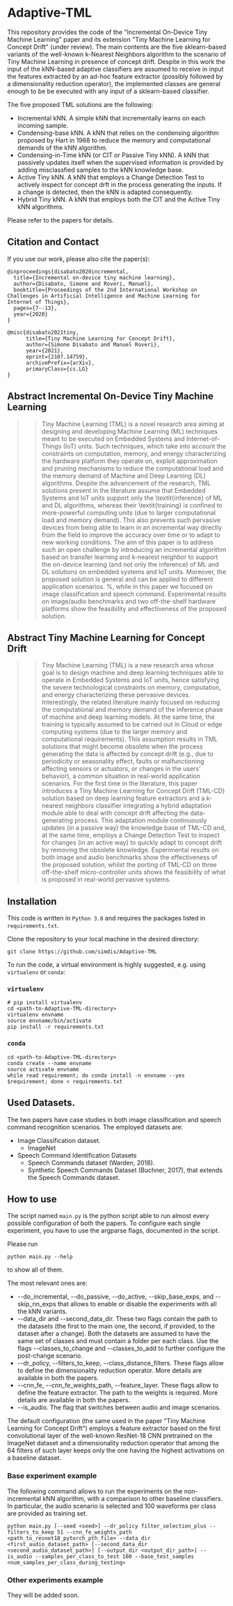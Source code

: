 # Adaptive-TML
This repository provides the code of the "Incremental On-Device Tiny Machine Learning" paper and its extension "Tiny Machine Learning for Concept Drift" (under review). The main contents are the five sklearn-based variants of the well-known k-Nearest Neighbors algorithm to the scenario of Tiny Machine Learning in presence of concept drift. Despite in this work the input of the kNN-based adaptive classifiers are assumed to receive in input the features extracted by an ad-hoc feature extractor (possibly followed by a dimensionality reduction operator), the implemented classes are general enough to be be executed with any input of a sklearn-based classifier.

The five proposed TML solutions are the following:
* Incremental kNN. A simple kNN that incrementally learns on each incoming sample.
* Condensing-base kNN. A kNN that relies on the condensing algorithm proposed by Hart in 1968 to reduce the memory and computational demands of the kNN algorithm.
* Condensing-in-Time kNN (or CIT or Passive Tiny kNN). A kNN that passively updates itself when the supervised information is provided by adding misclassfied samples to the kNN knowledge base.
* Active Tiny kNN. A kNN that employs a Change Detection Test to actively inspect for concept drft in the process generating the inputs. If a change is detected, then the kNN is adapted consequently.
* Hybrid Tiny kNN. A kNN that employs both the CIT and the Active Tiny kNN algorithms.

Please refer to the papers for details.

## Citation and Contact

If you use our work, please also cite the paper(s):
```
@inproceedings{disabato2020incremental,
  title={Incremental on-device tiny machine learning},
  author={Disabato, Simone and Roveri, Manuel},
  booktitle={Proceedings of the 2nd International Workshop on Challenges in Artificial Intelligence and Machine Learning for Internet of Things},
  pages={7--13},
  year={2020}
}
```

```
@misc{disabato2021tiny,
      title={Tiny Machine Learning for Concept Drift}, 
      author={Simone Disabato and Manuel Roveri},
      year={2021},
      eprint={2107.14759},
      archivePrefix={arXiv},
      primaryClass={cs.LG}
}
```

## Abstract Incremental On-Device Tiny Machine Learning
> >  Tiny Machine Learning (TML) is a novel research area aiming at designing and developing Machine Learning (ML) techniques meant to be executed on Embedded Systems and Internet-of-Things (IoT) units. Such techniques, which take into account the constraints on computation, memory, and energy characterizing the hardware platform they operate on, exploit approximation and pruning mechanisms to reduce the computational load and the memory demand of Machine and Deep Learning (DL) algorithms.
> > Despite the advancement of the research, TML solutions present in the literature assume that Embedded Systems and IoT units support only the \textit{inference} of ML and DL algorithms, whereas their \textit{training}  is confined to more-powerful computing units (due to larger computational load and memory demand). This also prevents such pervasive devices from being able to learn in an incremental way directly from the field to improve the accuracy over time or to adapt to new working conditions.
> > The aim of this paper is to address such an open challenge by introducing an incremental algorithm based on transfer learning and k-nearest neighbor to support the on-device learning (and not only the inference) of ML and DL solutions on embedded systems and IoT units. Moreover, the proposed solution is general and can be applied to different application scenarios. %, while in this paper we focused on image classification and speech command. Experimental results on image/audio benchmarks and two off-the-shelf hardware platforms show the feasibility and effectiveness of the proposed solution.

## Abstract Tiny Machine Learning for Concept Drift
> > Tiny Machine Learning (TML) is a new research area whose goal is to design machine and deep learning techniques able to operate in Embedded Systems and IoT units, hence satisfying the severe technological constraints on memory, computation, and energy characterizing these pervasive devices. Interestingly, the related literature mainly focused on reducing the computational and memory demand of the inference phase of machine and deep learning models. At the same time, the training is typically assumed to be carried out in Cloud or edge computing systems (due to the larger memory and computational requirements). This assumption results in TML solutions that might become obsolete when the process generating the data is affected by concept drift (e.g., due to periodicity or seasonality effect, faults or malfunctioning affecting sensors or actuators, or changes in the users' behavior), a common situation in real-world application scenarios.  For the first time in the literature, this paper introduces a Tiny Machine Learning for Concept Drift (TML-CD) solution based on deep learning feature extractors and a k-nearest neighbors classifier integrating a hybrid adaptation module able to deal with concept drift affecting the data-generating process. This adaptation module continuously updates (in a passive way) the knowledge base of TML-CD and, at the same time, employs a Change Detection Test to inspect for changes (in an active way) to quickly adapt to concept drift by removing the obsolete knowledge. Experimental results on both image and audio benchmarks show the effectiveness of the proposed solution, whilst the porting of TML-CD on three off-the-shelf micro-controller units shows the feasibility of what is proposed in real-world pervasive systems.


## Installation
This code is written in `Python 3.8` and requires the packages listed in `requirements.txt`.

Clone the repository to your local machine in the desired directory:
```
git clone https://github.com/simdis/Adaptive-TML
```

To run the code, a virtual environment is highly suggested, e.g. using `virtualenv` or `conda`:

### `virtualenv`
```
# pip install virtualenv
cd <path-to-Adaptive-TML-directory>
virtualenv envname
source envname/bin/activate
pip install -r requirements.txt
```

### `conda`
```
cd <path-to-Adaptive-TML-directory>
conda create --name envname
source activate envname
while read requirement; do conda install -n envname --yes $requirement; done < requirements.txt
```

## Used Datasets.
The two papers have case studies in both image classification and speech command recognition scenarios. The employed datasets are:
* Image Classification dataset.
    * ImageNet
* Speech Command Identification Datasets
    * Speech Commands dataset (Warden, 2018).
    * Synthetic Speech Commands Dataset (Buchner, 2017), that extends the Speech Commands dataset.  

## How to use
The script named `main.py` is the python script able to run almost every possible configuration of both the papers. To configure each single experiment, you have to use the argparse flags, documented in the script. 

Please run
```
python main.py --help
```
to show all of them.

The most relevant ones are:
* --do_incremental, --do_passive, --do_active, --skip_base_exps, and --skip_nn_exps that allows to enable or disable the experiments with all the kNN variants.
* --data_dir and --second_data_dir. These two flags contain the path to the datasets (the first to the main one, the second, if provided, to the dataset after a change). Both the datasets are assumed to have the same set of classes and must contain a folder per each class. Use the flags --classes_to_change and --classes_to_add to further configure the post-change scenario.
* --dr_policy, --filters_to_keep, --class_distance_filters. These flags allow to define the dimensionality reduction operator. More details are available in both the papers.
* --cnn_fe, --cnn_fe_weights_path, --feature_layer. These flags allow to define the feature extractor. The path to the weights is required. More details are available in both the papers.
* --is_audio. The flag that switches between audio and image scenarios.

The default configuration (the same used in the paper "Tiny Machine Learning for Concept Drift") employs a feature extractor based on the first convolutional layer of the well-known ResNet-18 CNN pretrained on the ImageNet dataset and a dimensionality reduction operator that among the 64 filters of such layer keeps only the one having the highest activations on a baseline dataset. 

### Base experiment example
The following command allows to run the experiments on the non-incremental kNN algorithm, with a comparison to other baseline classifiers. In particular, the audio scenario is selected and 100 waveforms per class are provided as training set. 
```
python main.py [--seed <seed>] --dr_policy filter_selection_plus --filters_to_keep 51 --cnn_fe_weights_path <path_to_resnet18_pytorch_pth_file> --data_dir <first_audio_dataset_path> [--second_data_dir <second_audio_dataset_path>] [--output_dir <output_dir_path>] --is_audio --samples_per_class_to_test 100 --base_test_samples <num_samples_per_class_during_testing>
```

### Other experiments example
They will be added soon.

